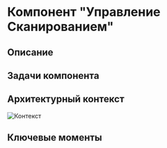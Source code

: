 # Компонент "Управление Сканированием"

## Описание

## Задачи компонента

## Архитектурный контекст

![Контекст](@context/asoc.asoc.platform.scan_management)

## Ключевые моменты
